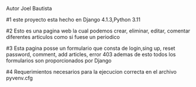 Autor Joel Bautista 

#1 este proyecto esta hecho en Django 4.1.3,Python 3.11

#2 Esto es una pagina web la cual podemos crear, eliminar, editar, comentar diferentes articulos como si fuese un periodico

#3 Esta pagina posse un formulario que consta de login,sing up, reset password, comment, add articles, error 403 ademas de esto todos los formularios son proporcionados por Django

#4 Requerimientos necesarios para la ejecucion correcta en el archivo pyvenv.cfg
